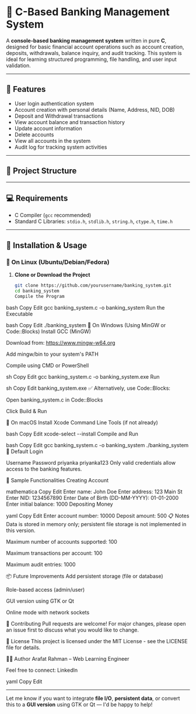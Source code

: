 # 🏦 C-Based Banking Management System

A **console-based banking management system** written in pure **C**, designed for basic financial account operations such as account creation, deposits, withdrawals, balance inquiry, and audit tracking. This system is ideal for learning structured programming, file handling, and user input validation.

---

## 🔧 Features

- User login authentication system
- Account creation with personal details (Name, Address, NID, DOB)
- Deposit and Withdrawal transactions
- View account balance and transaction history
- Update account information
- Delete accounts
- View all accounts in the system
- Audit log for tracking system activities

---

## 📂 Project Structure


---

## 💻 Requirements

- C Compiler (`gcc` recommended)
- Standard C Libraries: `stdio.h`, `stdlib.h`, `string.h`, `ctype.h`, `time.h`

---

## 🚀 Installation & Usage

### 🔸 On Linux (Ubuntu/Debian/Fedora)

1. **Clone or Download the Project**
   ```bash
   git clone https://github.com/yourusername/banking_system.git
   cd banking_system
   Compile the Program

bash
Copy
Edit
gcc banking_system.c -o banking_system
Run the Executable

bash
Copy
Edit
./banking_system
🔹 On Windows (Using MinGW or Code::Blocks)
Install GCC (MinGW)

Download from: https://www.mingw-w64.org

Add mingw/bin to your system's PATH

Compile using CMD or PowerShell

sh
Copy
Edit
gcc banking_system.c -o banking_system.exe
Run

sh
Copy
Edit
banking_system.exe
✅ Alternatively, use Code::Blocks:

Open banking_system.c in Code::Blocks

Click Build & Run

🍎 On macOS
Install Xcode Command Line Tools (if not already)

bash
Copy
Edit
xcode-select --install
Compile and Run

bash
Copy
Edit
gcc banking_system.c -o banking_system
./banking_system
🔐 Default Login

Username	Password
priyanka	priyanka123
Only valid credentials allow access to the banking features.

📸 Sample Functionalities
Creating Account

mathematica
Copy
Edit
Enter name: John Doe
Enter address: 123 Main St
Enter NID: 1234567890
Enter Date of Birth (DD-MM-YYYY): 01-01-2000
Enter initial balance: 1000
Depositing Money

yaml
Copy
Edit
Enter account number: 10000
Deposit amount: 500
📋 Notes
Data is stored in memory only; persistent file storage is not implemented in this version.

Maximum number of accounts supported: 100

Maximum transactions per account: 100

Maximum audit entries: 1000

📦 Future Improvements
Add persistent storage (file or database)

Role-based access (admin/user)

GUI version using GTK or Qt

Online mode with network sockets

🤝 Contributing
Pull requests are welcome! For major changes, please open an issue first to discuss what you would like to change.

📜 License
This project is licensed under the MIT License - see the LICENSE file for details.

🙋‍♀️ Author
Arafat Rahman – Web Learning Engineer

Feel free to connect: LinkedIn

yaml
Copy
Edit

---

Let me know if you want to integrate **file I/O**, **persistent data**, or convert this to a **GUI version** using GTK or Qt — I'd be happy to help!








